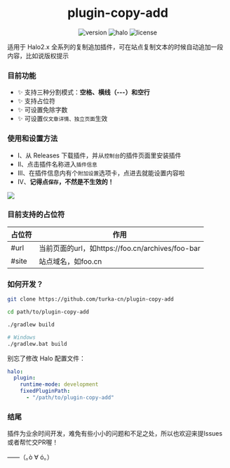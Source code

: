 <h1 align="center">plugin-copy-add</h1>

<p align="center">
    <img src="https://img.shields.io/badge/dynamic/yaml?color=59b7ff&style=for-the-badge&label=Version&query=$.spec.version&url=https://raw.githubusercontent.com/turka-cn/plugin-copy-add/master/src/main/resources/plugin.yaml" alt="version" />
    <img src="https://shields.io/badge/Halo-2.x+-59b7ff?style=for-the-badge" alt="halo" />
    <img src="https://shields.io/badge/License-MIT-green?style=for-the-badge" alt="license" />
</p>

适用于 Halo2.x 全系列的复制追加插件，可在站点复制文本的时候自动追加一段内容，比如说版权提示

### 目前功能

- ✨ 支持三种分割模式：**空格、横线（---）和空行**
- ✨ 支持占位符
- ✨ 可设置免除字数
- ✨ 可设置`仅文章详情、独立页面`生效

### 使用和设置方法

- Ⅰ、从 Releases 下载插件，并从`控制台`的插件页面里安装插件
- Ⅱ、点击插件名称进入`插件信息`
- Ⅲ、在插件信息内有个`附加设置`选项卡，点进去就能设置内容啦
- Ⅳ、**记得点`保存`，不然是不生效的！**

<img src="https://upload-cdn.turka.cn/picture/copyadd-intro-1.png"/>

### 目前支持的占位符

占位符|作用
---|---
#url|当前页面的url，如https://foo.cn/archives/foo-bar
#site|站点域名，如foo.cn

### 如何开发？

```bash
git clone https://github.com/turka-cn/plugin-copy-add

cd path/to/plugin-copy-add

./gradlew build

# Windows
./gradlew.bat build
```

别忘了修改 Halo 配置文件：

```yaml
halo:
  plugin:
    runtime-mode: development
    fixedPluginPath:
      - "/path/to/plugin-copy-add"
```

### 结尾

插件为业余时间开发，难免有些小小的问题和不足之处，所以也欢迎来提Issues或者帮忙交PR喔！

——（｡ò ∀ ó｡）
